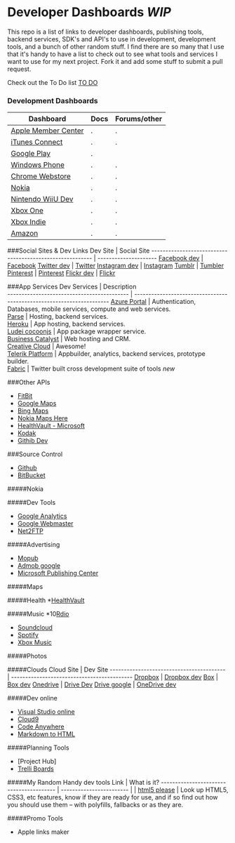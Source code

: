 Developer Dashboards *WIP*
===
This repo is a list of links to developer dashboards, publishing tools, backend services, SDK's and API's to use in development, development tools, and a bunch of other random stuff. 
I find there are so many that I use that it's handy to have a list to check out to see what tools and services I want to use for my next project. 
Fork it and add some stuff to submit a pull request. 

Check out the To Do list [TO DO](http://roachhaus.github.io/Dev-Dash/todo.html>)

### Development Dashboards
 Dashboard                                                                 | Docs                    | Forums/other
 ------------------------------------------------------------------------- | ----------------------- | --------------         
  [Apple Member Center](https://developer.apple.com/membercenter/)         |.                        |.    
  [iTunes Connect](https://itunesconnect.apple.com/)                       |.                        |.  
  [Google Play]()                                                          |.                        |
  [Windows Phone](http://dev.windows.com)                                  |.                        |.  
  [Chrome Webstore](https://chrome.google.com/webstore/developer/dashboard)|.                        |.   
  [Nokia]()                                                                |.                        |.   
  [Nintendo WiiU Dev](https://wiiu-developers.nintendo.com/site/)          |.                        |. 
  [Xbox One]()                                                             |.                        |.   
  [Xbox Indie]()                                                           |.                        |.   
  [Amazon]()                                                               |.                        |.   

###Social Sites & Dev Links
  Dev Site                                                  | Social Site
  --------------------------------------------------------- | ---------------------
  [Facebook dev](https://developers.facebook.com/)          | [Facebook](http://facebook.com)
  [Twitter dev](https://dev.twitter.com//)                  | [Twitter](https://twitter.com)
  [Instagram dev](http://Instagram.com/developer)           | [Instagram](http://instagram.com)
  [Tumblr](http://tumbler.com/developers)                   | [Tumbler ](http://tumbler.com)
  [Pinterest](http://developers.pinterest.com)              | [Pinterest](http://pinterest.com)
  [Flickr dev](https://www.flickr.com/services/developer)   | [Flickr](http://flickr.com)

###App Services
   Dev Services                                 | Description                                                            
  -------------------------------------------   | ---------------------------------------------------------------------
 [Azure Portal]()                               | Authentication, Databases, mobile services, compute and web services.  
 [Parse](https://www.parse.com/apps)            | Hosting, backend services.                                             
 [Heroku](https://dashboard-next.heroku)        | App hosting, backend services.                                         
 [Ludei cocoonjs]()                             | App package wrapper service.                                           
 [Business Catalyst]()                          | Web hosting and CRM.                                                   
 [Creative Cloud]()                             | Awesome!                                                               
 [Telerik Platform]()                           | Appbuilder, analytics, backend services, prototype builder.            
 [Fabric](https://fabric.io/login)              | Twitter built cross development suite of tools *new*                   
 

###Other APIs
 * [FitBit]()
 * [Google Maps]()
 * [Bing Maps]()
 * [Nokia Maps Here]()
 * [HealthVault - Microsoft]()
 * [Kodak]()
 * [Githib Dev](http://developer.github.io)

###Source Control
 * [Github](http://Github.com)
 * [BitBucket](http://Bitbucket.com)

#####Nokia

#####Dev Tools 
 * [Google Analytics]()
 * [Google Webmaster]()
 * [Net2FTP](http://net2ftp)

#####Advertising
 * [Mopub](https://app.mopub.com/account/login/?next=/dashboard/)
 * [Admob google](https://www.google.com/ads/admob/index.html)
 * [Microsoft Publishing Center]()
 

#####Maps

#####Health
 *[HealthVault]()

#####Music
 *10[Rdio](http://www.rdio.com/developers/)
 * [Soundcloud](https://developers.soundcloud.com)
 * [Spotify]()
 * [Xbox Music](http://music.xbox.com/developer)

#####Photos

#####Clouds
 Cloud Site                                | Dev Site
 ----------------------------------------- | -------------------------------------------
  [Dropbox](http://dropbox.com)            | [Dropbox dev](http://Dropbox.com/developers)
  [Box](http://box.com)                    | [Box dev](http://developers.box.com)
  [Onedrive](http://onedrive.com)          | [Drive Dev]()
  [Drive google](http://drive.google.com)  | [OneDrive dev]()


#####Dev online
 * [Visual Studio online]()
 * [Cloud9]()
 * [Code Anywhere]()
 * [Markdown to HTML](http://tools.roachhaus.com/updown)

#####Planning Tools
 * [Project Hub] 
 * [Trelli Boards](http://Trelli.com)

#####My Random Handy dev tools
 Link                                     | What is it?
 ---------------------------------------- | ------------------------
  []()             | 
  []()             |
  [html5 please](http://html5please.com) | Look up HTML5, CSS3, etc features, know if they are ready for use, and if so find out how you should use them – with polyfills, fallbacks or as they are. 
 


#####Promo Tools
 * Apple links maker



